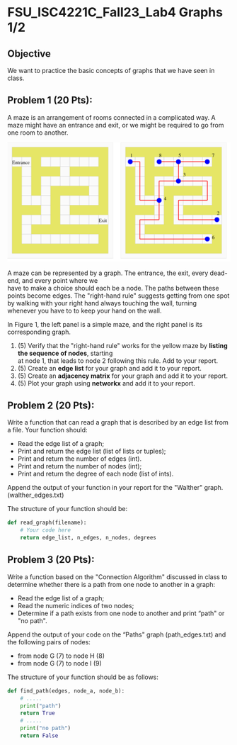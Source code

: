 # FSU_ISC4221C_Fall23_Lab4  Graphs 1/2

## Objective
We want to practice the basic concepts of graphs that we have seen in class. 

##  Problem 1 (20 Pts):  
A  maze  is an arrangement of rooms connected in a complicated way. A maze might have an entrance 
 and exit, or we might be required to go from one room to another.  
 
<img src="mazer.png" width="600" />


A maze can be represented by a graph. The entrance, the exit, every dead-end, and every point where we  
have to make a choice should each be a node. The paths between these points become edges. The "right-hand rule"
suggests getting from one spot by walking with your right hand always touching the wall, turning  
whenever you have to to keep your hand on the wall.  

In Figure 1, the left panel is a simple maze, and the right panel is its corresponding graph.  

1. (5) Verify that the "right-hand rule" works for the yellow maze by **listing the sequence of nodes**, starting  
at node 1, that leads to node 2 following this rule.  Add to your report. 
2. (5) Create an **edge list** for your graph and add it to your report.   
3. (5) Create an **adjacency matrix**  for your graph and add it to your report.
4. (5) Plot your graph using **networkx** and add it to your report.

##  Problem 2 (20 Pts):  

Write a function that can read a graph that is described by an edge list from a file. 
Your function should:
* Read the edge list of a graph;
* Print and return the edge list (list of lists or tuples);
* Print and return the number of edges (int).
* Print and return the number of nodes (int);
* Print and return the degree of each node (list of ints).

Append the output of your function in your report for the "Walther" graph. (walther_edges.txt)

The structure of your function should be:
    
```Python
def read_graph(filename):
    # Your code here
    return edge_list, n_edges, n_nodes, degrees
```

##  Problem 3 (20 Pts):  
Write a function based on the "Connection Algorithm" discussed in class to determine 
whether there is a path from one node to another in a graph:

* Read the edge list of a graph;
* Read the numeric indices of two nodes;
* Determine if a path exists from one node to another and print “path" or "no path".

Append the output of your code on the “Paths" graph (path_edges.txt) and the following pairs of nodes:

* from node G (7) to node H (8)
* from node G (7) to node I (9)

The structure of your function should be as follows:
```Python
def find_path(edges, node_a, node_b):
    # .....
    print("path")
    return True
    # .....
    print("no path")
    return False
```

<!-- 
## Problem 4 (30 Pts):
Write a program that uses the brute force approach to the traveling salesman problem, and prints out the length of the **shortest round trip**.

* read the edge list of a graph (the “tsp_edges.txt” file);
* read the edge weights of a graph (the “tsp_edge_weights.txt” file);
* check all possible itineraries;
* print and return the sequence of nodes in the shortest itinerary;
* print and return the total length of the shortest itinerary.

To check all possible itineraries, we need to generate them. You can use the permutations()
function from the “itertools” module. An example for generating permutations for the list [1, 2,
3] is given:

```Python
list(itertools.permutations([1,2,3]))
# [(1, 2, 3), (1, 3, 2), (2, 1, 3), (2, 3, 1), (3, 1, 2), (3, 2, 1)]
```

The structure of your function should be:
```Python
def find_shortest_path(edges, edges_weights):
    return shortest_path, shortest_path_length
```
>
